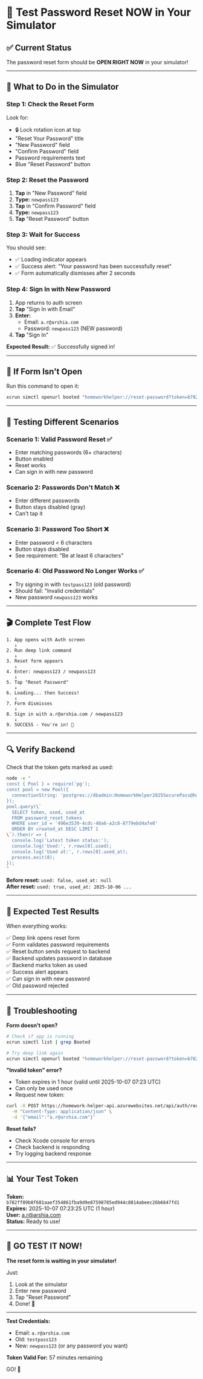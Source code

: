 # 📱 Test Password Reset NOW in Your Simulator

## ✅ Current Status

The password reset form should be **OPEN RIGHT NOW** in your simulator!

---

## 🎯 What to Do in the Simulator

### Step 1: Check the Reset Form
Look for:
- 🔒 Lock rotation icon at top
- "Reset Your Password" title
- "New Password" field
- "Confirm Password" field
- Password requirements text
- Blue "Reset Password" button

### Step 2: Reset the Password

1. **Tap** in "New Password" field
2. **Type:** `newpass123`
3. **Tap** in "Confirm Password" field  
4. **Type:** `newpass123`
5. **Tap** "Reset Password" button

### Step 3: Wait for Success

You should see:
- ✅ Loading indicator appears
- ✅ Success alert: "Your password has been successfully reset"
- ✅ Form automatically dismisses after 2 seconds

### Step 4: Sign In with New Password

1. App returns to auth screen
2. **Tap** "Sign In with Email"
3. **Enter:**
   - Email: `a.r@arshia.com`
   - Password: `newpass123` (NEW password)
4. **Tap** "Sign In"

**Expected Result:** ✅ Successfully signed in!

---

## 🔄 If Form Isn't Open

Run this command to open it:

```bash
xcrun simctl openurl booted "homeworkhelper://reset-password?token=b782ff89b0f681aaef354861fba9d9e87598785ed944c8814abeec26b6647fd1"
```

---

## 🧪 Testing Different Scenarios

### Scenario 1: Valid Password Reset ✅
- Enter matching passwords (6+ characters)
- Button enabled
- Reset works
- Can sign in with new password

### Scenario 2: Passwords Don't Match ❌
- Enter different passwords
- Button stays disabled (gray)
- Can't tap it

### Scenario 3: Password Too Short ❌
- Enter password < 6 characters
- Button stays disabled
- See requirement: "Be at least 6 characters"

### Scenario 4: Old Password No Longer Works ✅
- Try signing in with `testpass123` (old password)
- Should fail: "Invalid credentials"
- New password `newpass123` works

---

## 🎬 Complete Test Flow

```
1. App opens with Auth screen
   ↓
2. Run deep link command
   ↓
3. Reset form appears
   ↓
4. Enter: newpass123 / newpass123
   ↓
5. Tap "Reset Password"
   ↓
6. Loading... then Success!
   ↓
7. Form dismisses
   ↓
8. Sign in with a.r@arshia.com / newpass123
   ↓
9. SUCCESS - You're in! 🎉
```

---

## 🔍 Verify Backend

Check that the token gets marked as used:

```bash
node -e "
const { Pool } = require('pg');
const pool = new Pool({
  connectionString: 'postgres://dbadmin:HomeworkHelper2025SecurePass@homework-helper-db.postgres.database.azure.com/homework_helper?sslmode=require'
});
pool.query(\`
  SELECT token, used, used_at 
  FROM password_reset_tokens 
  WHERE user_id = '496e3539-4cdc-48a6-a2c8-8779ebd4afe0'
  ORDER BY created_at DESC LIMIT 1
\`).then(r => {
  console.log('Latest token status:');
  console.log('Used:', r.rows[0].used);
  console.log('Used at:', r.rows[0].used_at);
  process.exit(0);
});
"
```

**Before reset:** `used: false, used_at: null`  
**After reset:** `used: true, used_at: 2025-10-06 ...`

---

## 🎉 Expected Test Results

When everything works:

✅ Deep link opens reset form  
✅ Form validates password requirements  
✅ Reset button sends request to backend  
✅ Backend updates password in database  
✅ Backend marks token as used  
✅ Success alert appears  
✅ Can sign in with new password  
✅ Old password rejected  

---

## 🐛 Troubleshooting

**Form doesn't open?**
```bash
# Check if app is running
xcrun simctl list | grep Booted

# Try deep link again
xcrun simctl openurl booted "homeworkhelper://reset-password?token=b782ff89b0f681aaef354861fba9d9e87598785ed944c8814abeec26b6647fd1"
```

**"Invalid token" error?**
- Token expires in 1 hour (valid until 2025-10-07 07:23 UTC)
- Can only be used once
- Request new token:
```bash
curl -X POST https://homework-helper-api.azurewebsites.net/api/auth/request-reset \
  -H "Content-Type: application/json" \
  -d '{"email":"a.r@arshia.com"}'
```

**Reset fails?**
- Check Xcode console for errors
- Check backend is responding
- Try logging backend response

---

## 📊 Your Test Token

**Token:** `b782ff89b0f681aaef354861fba9d9e87598785ed944c8814abeec26b6647fd1`  
**Expires:** 2025-10-07 07:23:25 UTC (1 hour)  
**User:** a.r@arshia.com  
**Status:** Ready to use!

---

## 🎯 GO TEST IT NOW!

**The reset form is waiting in your simulator!** 

Just:
1. Look at the simulator
2. Enter new password
3. Tap "Reset Password"
4. Done! 🎉

---

**Test Credentials:**
- Email: `a.r@arshia.com`
- Old: `testpass123`
- New: `newpass123` (or any password you want)

**Token Valid For:** 57 minutes remaining

GO! 🚀

